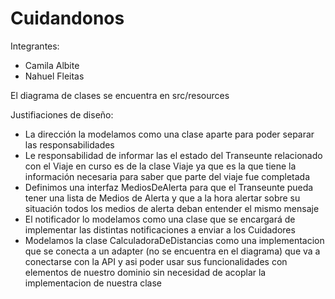 # Cuidandonos

Integrantes:
* Camila Albite
* Nahuel Fleitas

El diagrama de clases se encuentra en src/resources

Justifiaciones de diseño:
- La dirección la modelamos como una clase aparte para poder separar las responsabilidades
- Le responsabilidad de informar las el estado del Transeunte relacionado con el Viaje en curso es de la clase Viaje ya que es la que tiene la información necesaria para saber que parte del viaje fue completada 
- Definimos una interfaz MediosDeAlerta para que el Transeunte pueda tener una lista de Medios de Alerta y que a la hora alertar sobre su situación todos los medios de alerta deban entender el mismo mensaje
- El notificador lo modelamos como una clase que se encargará de implementar las distintas notificaciones a enviar a los Cuidadores
- Modelamos la clase CalculadoraDeDistancias como una implementacion que se conecta a un adapter (no se encuentra en el diagrama) que va a conectarse con la API 
y asi poder usar sus funcionalidades con elementos de nuestro dominio sin necesidad de acoplar la implementacion de nuestra clase
